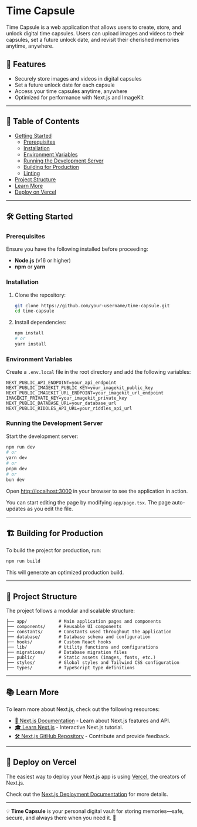 # Time Capsule

Time Capsule is a web application that allows users to create, store, and unlock digital time capsules. Users can upload images and videos to their capsules, set a future unlock date, and revisit their cherished memories anytime, anywhere.

## 🚀 Features
- Securely store images and videos in digital capsules
- Set a future unlock date for each capsule
- Access your time capsules anytime, anywhere
- Optimized for performance with Next.js and ImageKit

---

## 📜 Table of Contents

- [Getting Started](#getting-started)
  - [Prerequisites](#prerequisites)
  - [Installation](#installation)
  - [Environment Variables](#environment-variables)
  - [Running the Development Server](#running-the-development-server)
  - [Building for Production](#building-for-production)
  - [Linting](#linting)
- [Project Structure](#project-structure)
- [Learn More](#learn-more)
- [Deploy on Vercel](#deploy-on-vercel)

---

## 🛠 Getting Started

### Prerequisites
Ensure you have the following installed before proceeding:

- **Node.js** (v16 or higher)
- **npm** or **yarn**

### Installation

1. Clone the repository:

    ```bash
    git clone https://github.com/your-username/time-capsule.git
    cd time-capsule
    ```

2. Install dependencies:

    ```bash
    npm install
    # or
    yarn install
    ```

### Environment Variables

Create a `.env.local` file in the root directory and add the following variables:

```env
NEXT_PUBLIC_API_ENDPOINT=your_api_endpoint
NEXT_PUBLIC_IMAGEKIT_PUBLIC_KEY=your_imagekit_public_key
NEXT_PUBLIC_IMAGEKIT_URL_ENDPOINT=your_imagekit_url_endpoint
IMAGEKIT_PRIVATE_KEY=your_imagekit_private_key
NEXT_PUBLIC_DATABASE_URL=your_database_url
NEXT_PUBLIC_RIDDLES_API_URL=your_riddles_api_url
```

### Running the Development Server

Start the development server:

```bash
npm run dev
# or
yarn dev
# or
pnpm dev
# or
bun dev
```

Open [http://localhost:3000](http://localhost:3000) in your browser to see the application in action.

You can start editing the page by modifying `app/page.tsx`. The page auto-updates as you edit the file.

---

## 🏗 Building for Production

To build the project for production, run:

```bash
npm run build
```

This will generate an optimized production build.

---

## 🎨 Project Structure

The project follows a modular and scalable structure:

```
├── app/            # Main application pages and components
├── components/     # Reusable UI components
├── constants/      # Constants used throughout the application
├── database/       # Database schema and configuration
├── hooks/          # Custom React hooks
├── lib/            # Utility functions and configurations
├── migrations/     # Database migration files
├── public/         # Static assets (images, fonts, etc.)
├── styles/         # Global styles and Tailwind CSS configuration
├── types/          # TypeScript type definitions
```

---

## 📚 Learn More

To learn more about Next.js, check out the following resources:

- [📖 Next.js Documentation](https://nextjs.org/docs) - Learn about Next.js features and API.
- [🎓 Learn Next.js](https://nextjs.org/learn) - Interactive Next.js tutorial.
- [🛠 Next.js GitHub Repository](https://github.com/vercel/next.js) - Contribute and provide feedback.

---

## 🚀 Deploy on Vercel

The easiest way to deploy your Next.js app is using [Vercel](https://vercel.com/), the creators of Next.js.

Check out the [Next.js Deployment Documentation](https://nextjs.org/docs/deployment) for more details.

---

💡 **Time Capsule** is your personal digital vault for storing memories—safe, secure, and always there when you need it. 🚀